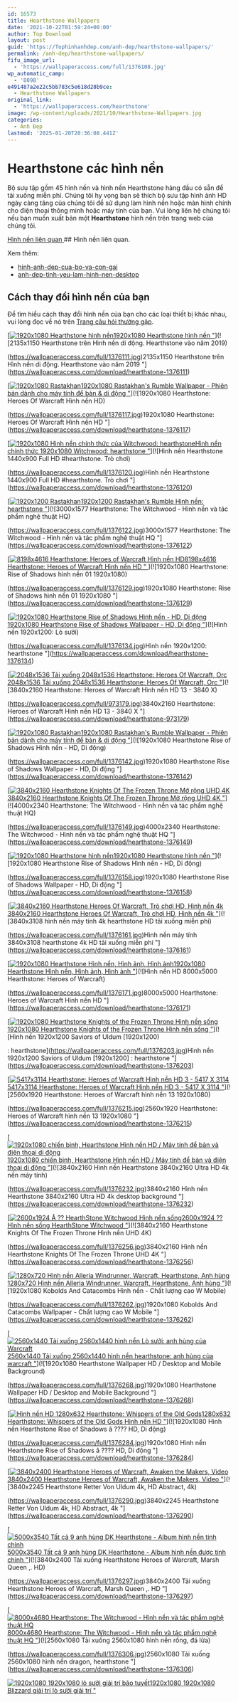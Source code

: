 ```yaml
---
id: 16573
title: Hearthstone Wallpapers
date: '2021-10-22T01:59:24+00:00'
author: Top Download
layout: post
guid: 'https://Tophinhanhdep.com/anh-dep/hearthstone-wallpapers/'
permalink: /anh-dep/hearthstone-wallpapers/
fifu_image_url:
  - 'https://wallpaperaccess.com/full/1376108.jpg'
wp_automatic_camp:
  - '8098'
e491487a2e22c5bb783c5e618d28b9ce:
  - Hearthstone Wallpapers
original_link:
  - 'https://wallpaperaccess.com/hearthstone'
image: /wp-content/uploads/2021/10/Hearthstone-Wallpapers.jpg
categories:
  - Ảnh Đẹp
lastmod: '2025-01-20T20:36:08.441Z'
---
```

# Hearthstone các hình nền

Bộ sưu tập gồm 45 hình nền và hình nền Hearthstone hàng đầu có sẵn để tải xuống miễn phí. Chúng tôi hy vọng bạn sẽ thích bộ sưu tập hình ảnh HD ngày càng tăng của chúng tôi để sử dụng làm hình nền hoặc màn hình chính cho điện thoại thông minh hoặc máy tính của bạn. Vui lòng liên hệ chúng tôi nếu bạn muốn xuất bản một **Hearthstone** hình nền trên trang web của chúng tôi.

[Hình nền liên quan ](#related) ## Hình nền liên quan.

   
 Xem thêm:

   
- [hinh-anh-dep-cua-bo-va-con-gai](https://tophinhanhdep.com/hinh-anh-de-thuong/hinh-anh-dep-cua-bo-va-con-gai/)
- [anh-dep-tinh-yeu-lam-hinh-nen-desktop](https://tophinhanhdep.com/anh-tinh-yeu/anh-dep-tinh-yeu-lam-hinh-nen-desktop/)

## Cách thay đổi hình nền của bạn

Để tìm hiểu cách thay đổi hình nền của bạn cho các loại thiết bị khác nhau, vui lòng đọc về nó trên [Trang câu hỏi thường gặp](https://tophinhanhdep.com/faq/).

  
[[![1920x1080 Hearthstone hình nền](https://wallpaperaccess.com/full/1376108.jpg)1920x1080 Hearthstone hình nền "](https://wallpaperaccess.com/download/hearthstone-1376108)](![2135x1150 Hearthstone trên Hình nền di động.  Hearthstone vào năm 2019)

(https://wallpaperaccess.com/full/1376111.jpg)2135x1150 Hearthstone trên Hình nền di động. Hearthstone vào năm 2019 "](https://wallpaperaccess.com/download/hearthstone-1376111)

[[![1920x1080 Rastakhan](https://wallpaperaccess.com/full/1376115.jpg)1920x1080 Rastakhan's Rumble Wallpaper - Phiên bản dành cho máy tính để bàn &amp; di động "](https://wallpaperaccess.com/download/hearthstone-1376115)](![1920x1080 Hearthstone: Heroes Of Warcraft Hình nền HD)

(https://wallpaperaccess.com/full/1376117.jpg)1920x1080 Hearthstone: Heroes Of Warcraft Hình nền HD "](https://wallpaperaccess.com/download/hearthstone-1376117)

[[![1920x1080 Hình nền chính thức của Witchwood: hearthstone](https://wallpaperaccess.com/full/1376119.jpg)Hình nền chính thức 1920x1080 Witchwood: hearthstone "](https://wallpaperaccess.com/download/hearthstone-1376119)](![Hình nền Hearthstone 1440x900 Full HD #hearthstone.  Trò chơi)

(https://wallpaperaccess.com/full/1376120.jpg)Hình nền Hearthstone 1440x900 Full HD #hearthstone. Trò chơi "](https://wallpaperaccess.com/download/hearthstone-1376120)

[[![1920x1200 Rastakhan](https://wallpaperaccess.com/full/1376121.jpg)1920x1200 Rastakhan's Rumble Hình nền: hearthstone "](https://wallpaperaccess.com/download/hearthstone-1376121)](![3000x1577 Hearthstone: The Witchwood - Hình nền và tác phẩm nghệ thuật HQ)

(https://wallpaperaccess.com/full/1376122.jpg)3000x1577 Hearthstone: The Witchwood - Hình nền và tác phẩm nghệ thuật HQ "](https://wallpaperaccess.com/download/hearthstone-1376122)

[[![8198x4616 Hearthstone: Heroes of Warcraft Hình nền HD](https://wallpaperaccess.com/full/1376128.jpg)8198x4616 Hearthstone: Heroes of Warcraft Hình nền HD " ](https://wallpaperaccess.com/download/hearthstone-1376128)](![1920x1080 Hearthstone: Rise of Shadows hình nền 01 1920x1080)

(https://wallpaperaccess.com/full/1376129.jpg)1920x1080 Hearthstone: Rise of Shadows hình nền 01 1920x1080 "](https://wallpaperaccess.com/download/hearthstone-1376129)

[[![1920x1080 Hearthstone Rise of Shadows Hình nền - HD, Di động](https://wallpaperaccess.com/full/1376132.jpg)1920x1080 Hearthstone Rise of Shadows Wallpaper - HD, Di động "](https://wallpaperaccess.com/download/hearthstone-1376132)](![Hình nền 1920x1200: Lò sưởi)

(https://wallpaperaccess.com/full/1376134.jpg)Hình nền 1920x1200: hearthstone "](https://wallpaperaccess.com/download/hearthstone-1376134)

[[![2048x1536 Tải xuống 2048x1536 Hearthstone: Heroes Of Warcraft, Orc](https://wallpaperaccess.com/full/1376135.jpg)2048x1536 Tải xuống 2048x1536 Hearthstone: Heroes Of Warcraft, Orc "](https://wallpaperaccess.com/download/hearthstone-1376135)](![3840x2160 Hearthstone: Heroes of Warcraft Hình nền HD 13 - 3840 X)

(https://wallpaperaccess.com/full/973179.jpg)3840x2160 Hearthstone: Heroes of Warcraft Hình nền HD 13 - 3840 X "](https://wallpaperaccess.com/download/hearthstone-973179)

[[![1920x1080 Rastakhan](https://wallpaperaccess.com/full/1376140.jpg)1920x1080 Rastakhan's Rumble Wallpaper - Phiên bản dành cho máy tính để bàn &amp; di động "](https://wallpaperaccess.com/download/hearthstone-1376140)](![1920x1080 Hearthstone Rise of Shadows Hình nền - HD, Di động)

(https://wallpaperaccess.com/full/1376142.jpg)1920x1080 Hearthstone Rise of Shadows Wallpaper - HD, Di động "](https://wallpaperaccess.com/download/hearthstone-1376142)

[[![3840x2160 Hearthstone Knights Of The Frozen Throne Mở rộng UHD 4K](https://wallpaperaccess.com/full/1376146.jpg)3840x2160 Hearthstone Knights Of The Frozen Throne Mở rộng UHD 4K "](https://wallpaperaccess.com/download/hearthstone-1376146)](![4000x2340 Hearthstone: The Witchwood - Hình nền và tác phẩm nghệ thuật HQ)

(https://wallpaperaccess.com/full/1376149.jpg)4000x2340 Hearthstone: The Witchwood - Hình nền và tác phẩm nghệ thuật HQ "](https://wallpaperaccess.com/download/hearthstone-1376149)

[[![1920x1080 Hearthstone hình nền](https://wallpaperaccess.com/full/1376157.jpg)1920x1080 Hearthstone hình nền "](https://wallpaperaccess.com/download/hearthstone-1376157)](![1920x1080 Hearthstone Rise of Shadows Hình nền - HD, Di động)

(https://wallpaperaccess.com/full/1376158.jpg)1920x1080 Hearthstone Rise of Shadows Wallpaper - HD, Di động "](https://wallpaperaccess.com/download/hearthstone-1376158)

[[![3840x2160 Hearthstone Heroes Of Warcraft, Trò chơi HD, Hình nền 4k](https://wallpaperaccess.com/full/1376159.jpg)3840x2160 Hearthstone Heroes Of Warcraft, Trò chơi HD, Hình nền 4k "](https://wallpaperaccess.com/download/hearthstone-1376159)](![3840x3108 hình nền máy tính 4k hearthstone HD tải xuống miễn phí)

(https://wallpaperaccess.com/full/1376161.jpg)Hình nền máy tính 3840x3108 hearthstone 4k HD tải xuống miễn phí "](https://wallpaperaccess.com/download/hearthstone-1376161)

[[![1920x1080 Hearthstone Hình nền, Hình ảnh, Hình ảnh](https://wallpaperaccess.com/full/1376166.jpg)1920x1080 Hearthstone Hình nền, Hình ảnh, Hình ảnh "](https://wallpaperaccess.com/download/hearthstone-1376166)](![Hình nền HD 8000x5000 Hearthstone: Heroes of Warcraft)

(https://wallpaperaccess.com/full/1376171.jpg)8000x5000 Hearthstone: Heroes of Warcraft Hình nền HD "](https://wallpaperaccess.com/download/hearthstone-1376171)

[[![1920x1080 Hearthstone Knights of the Frozen Throne Hình nền sống](https://wallpaperaccess.com/full/1376180.jpg)1920x1080 Hearthstone Knights of the Frozen Throne Hình nền sống "](https://wallpaperaccess.com/download/hearthstone-1376180)](![Hình nền 1920x1200 Saviors of Uldum [1920x1200)

 : hearthstone](https://wallpaperaccess.com/full/1376203.jpg)Hình nền 1920x1200 Saviors of Uldum \[1920x1200\] : hearthstone "](https://wallpaperaccess.com/download/hearthstone-1376203)

[[![5417x3114 Hearthstone: Heroes of Warcraft Hình nền HD 3 - 5417 X 3114](https://wallpaperaccess.com/full/1376205.jpg)5417x3114 Hearthstone: Heroes of Warcraft Hình nền HD 3 - 5417 X 3114 "](https://wallpaperaccess.com/download/hearthstone-1376205)](![2560x1920 Hearthstone: Heroes of Warcraft hình nền 13 1920x1080)

(https://wallpaperaccess.com/full/1376215.jpg)2560x1920 Hearthstone: Heroes of Warcraft hình nền 13 1920x1080 "](https://wallpaperaccess.com/download/hearthstone-1376215)

[[![1920x1080 chiến binh, Hearthstone Hình nền HD / Máy tính để bàn và điện thoại di động](https://wallpaperaccess.com/full/1376224.jpg)1920x1080 chiến binh, Hearthstone Hình nền HD / Máy tính để bàn và điện thoại di động "](https://wallpaperaccess.com/download/hearthstone-1376224)](![3840x2160 Hình nền Hearthstone 3840x2160 Ultra HD 4k nền máy tính)

(https://wallpaperaccess.com/full/1376232.jpg)3840x2160 Hình nền Hearthstone 3840x2160 Ultra HD 4k desktop background "](https://wallpaperaccess.com/download/hearthstone-1376232)

[[![2600x1924 Â ?? HearthStone Witchwood Hình nền sống](https://wallpaperaccess.com/full/1376249.jpg)2600x1924 ?? Hình nền sống HearthStone Witchwood "](https://wallpaperaccess.com/download/hearthstone-1376249)](![3840x2160 Hearthstone Knights Of The Frozen Throne Hình nền UHD 4K)

(https://wallpaperaccess.com/full/1376256.jpg)3840x2160 Hình nền Hearthstone Knights Of The Frozen Throne UHD 4K "](https://wallpaperaccess.com/download/hearthstone-1376256)

[[![1280x720 Hình nền Alleria Windrunner, Warcraft, Hearthstone, Anh hùng](https://wallpaperaccess.com/full/1376260.jpg)1280x720 Hình nền Alleria Windrunner, Warcraft, Hearthstone, Anh hùng "](https://wallpaperaccess.com/download/hearthstone-1376260)](![1920x1080 Kobolds And Catacombs Hình nền - Chất lượng cao W Mobile)

(https://wallpaperaccess.com/full/1376262.jpg)1920x1080 Kobolds And Catacombs Wallpaper - Chất lượng cao W Mobile "](https://wallpaperaccess.com/download/hearthstone-1376262)

[[![2560x1440 Tải xuống 2560x1440 hình nền Lò sưởi: anh hùng của Warcraft](https://wallpaperaccess.com/full/1376265.jpg)2560x1440 Tải xuống 2560x1440 hình nền hearthstone: anh hùng của warcraft "](https://wallpaperaccess.com/download/hearthstone-1376265)](![1920x1080 Hearthstone Wallpaper HD / Desktop and Mobile Background)

(https://wallpaperaccess.com/full/1376268.jpg)1920x1080 Hearthstone Wallpaper HD / Desktop and Mobile Background "](https://wallpaperaccess.com/download/hearthstone-1376268)

[[![Hình nền HD 1280x632 Hearthstone: Whispers of the Old Gods](https://wallpaperaccess.com/full/1376275.jpg)1280x632 Hearthstone: Whispers of the Old Gods Hình nền HD "](https://wallpaperaccess.com/download/hearthstone-1376275)](![1920x1080 Hình nền Hearthstone Rise of Shadows â ????  HD, Di động)

(https://wallpaperaccess.com/full/1376284.jpg)1920x1080 Hình nền Hearthstone Rise of Shadows â ???? HD, Di động "](https://wallpaperaccess.com/download/hearthstone-1376284)

[[![3840x2400 Hearthstone Heroes of Warcraft, Awaken the Makers, Video](https://wallpaperaccess.com/full/1376286.jpg)3840x2400 Hearthstone Heroes of Warcraft, Awaken the Makers, Video "](https://wallpaperaccess.com/download/hearthstone-1376286)](![3840x2245 Hearthstone Retter Von Uldum 4k, HD Abstract, 4k)

(https://wallpaperaccess.com/full/1376290.jpg)3840x2245 Hearthstone Retter Von Uldum 4k, HD Abstract, 4k "](https://wallpaperaccess.com/download/hearthstone-1376290)

[[![5000x3540 Tất cả 9 anh hùng DK Hearthstone - Album hình nền tinh chỉnh](https://wallpaperaccess.com/full/1376291.jpg)5000x3540 Tất cả 9 anh hùng DK Hearthstone - Album hình nền được tinh chỉnh "](https://wallpaperaccess.com/download/hearthstone-1376291)](![3840x2400 Tải xuống Hearthstone Heroes of Warcraft, Marsh Queen ,.  HD)

(https://wallpaperaccess.com/full/1376297.jpg)3840x2400 Tải xuống Hearthstone Heroes of Warcraft, Marsh Queen ,. HD "](https://wallpaperaccess.com/download/hearthstone-1376297)

[[![8000x4680 Hearthstone: The Witchwood - Hình nền và tác phẩm nghệ thuật HQ](https://wallpaperaccess.com/full/1376303.jpg)8000x4680 Hearthstone: The Witchwood - Hình nền và tác phẩm nghệ thuật HQ "](https://wallpaperaccess.com/download/hearthstone-1376303)](![2560x1080 Tải xuống 2560x1080 hình nền rồng, đá lửa)

(https://wallpaperaccess.com/full/1376306.jpg)2560x1080 Tải xuống 2560x1080 hình nền dragon, hearthstone "](https://wallpaperaccess.com/download/hearthstone-1376306)

[![1920x1080 1920x1080 lò sưởi giải trí bão tuyết](https://wallpaperaccess.com/full/1376308.jpg)1920x1080 1920x1080 Blizzard giải trí lò sưởi giải trí "](https://wallpaperaccess.com/download/hearthstone-1376308)
